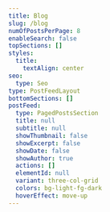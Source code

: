 ```yaml
---
title: Blog
slug: /blog
numOfPostsPerPage: 8
enableSearch: false
topSections: []
styles:
  title:
    textAlign: center
seo:
  type: Seo
type: PostFeedLayout
bottomSections: []
postFeed:
  type: PagedPostsSection
  title: null
  subtitle: null
  showThumbnail: false
  showExcerpt: false
  showDate: false
  showAuthor: true
  actions: []
  elementId: null
  variant: three-col-grid
  colors: bg-light-fg-dark
  hoverEffect: move-up
---
```

